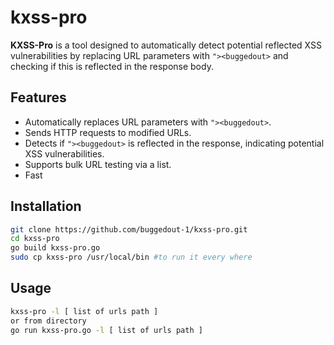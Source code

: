 # kxss-pro
**KXSS-Pro** is a tool designed to automatically detect potential reflected XSS vulnerabilities by replacing URL parameters with `"><buggedout>` and checking if this is reflected in the response body.
## Features

- Automatically replaces URL parameters with `"><buggedout>`.
- Sends HTTP requests to modified URLs.
- Detects if `"><buggedout>` is reflected in the response, indicating potential XSS vulnerabilities.
- Supports bulk URL testing via a list.
- Fast

## Installation

   ```bash
   git clone https://github.com/buggedout-1/kxss-pro.git
   cd kxss-pro
   go build kxss-pro.go
   sudo cp kxss-pro /usr/local/bin #to run it every where
   ```
## Usage
```bash
kxss-pro -l [ list of urls path ]
or from directory
go run kxss-pro.go -l [ list of urls path ]
```
